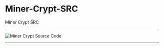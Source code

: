 # Miner-Crypt-SRC
Miner Crypt SRC

** **

![Miner Crypt Source Code](https://user-images.githubusercontent.com/74623428/147857788-e24b8546-7b41-442e-b02a-9b15200cc4c1.gif)

** *
